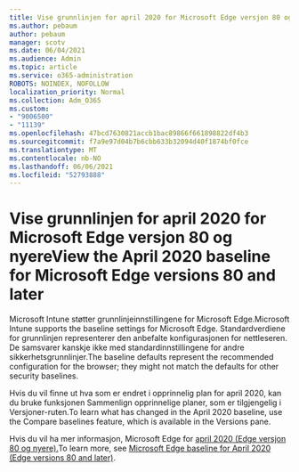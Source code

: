 ```yaml
---
title: Vise grunnlinjen for april 2020 for Microsoft Edge versjon 80 og nyere
ms.author: pebaum
author: pebaum
manager: scotv
ms.date: 06/04/2021
ms.audience: Admin
ms.topic: article
ms.service: o365-administration
ROBOTS: NOINDEX, NOFOLLOW
localization_priority: Normal
ms.collection: Adm_O365
ms.custom:
- "9006500"
- "11139"
ms.openlocfilehash: 47bcd7630821accb1bac89866f661898822df4b3
ms.sourcegitcommit: f7a9e97d04b7b6cbb633b32094d40f1874bf0fce
ms.translationtype: MT
ms.contentlocale: nb-NO
ms.lasthandoff: 06/06/2021
ms.locfileid: "52793888"
---
```

# <a name="view-the-april-2020-baseline-for-microsoft-edge-versions-80-and-later"></a><span data-ttu-id="d605e-102">Vise grunnlinjen for april 2020 for Microsoft Edge versjon 80 og nyere</span><span class="sxs-lookup"><span data-stu-id="d605e-102">View the April 2020 baseline for Microsoft Edge versions 80 and later</span></span>

<span data-ttu-id="d605e-103">Microsoft Intune støtter grunnlinjeinnstillingene for Microsoft Edge.</span><span class="sxs-lookup"><span data-stu-id="d605e-103">Microsoft Intune supports the baseline settings for Microsoft Edge.</span></span> <span data-ttu-id="d605e-104">Standardverdiene for grunnlinjen representerer den anbefalte konfigurasjonen for nettleseren. De samsvarer kanskje ikke med standardinnstillingene for andre sikkerhetsgrunnlinjer.</span><span class="sxs-lookup"><span data-stu-id="d605e-104">The baseline defaults represent the recommended configuration for the browser; they might not match the defaults for other security baselines.</span></span>

<span data-ttu-id="d605e-105">Hvis du vil finne ut hva som er endret i opprinnelig plan for april 2020, kan du bruke funksjonen Sammenlign opprinnelige planer, som er tilgjengelig i Versjoner-ruten.</span><span class="sxs-lookup"><span data-stu-id="d605e-105">To learn what has changed in the April 2020 baseline, use the Compare baselines feature, which is available in the Versions pane.</span></span>

<span data-ttu-id="d605e-106">Hvis du vil ha mer informasjon, Microsoft Edge for [april 2020 (Edge versjon 80 og nyere).](/mem/intune/protect/security-baseline-settings-edge?pivots=edge-april-2020)</span><span class="sxs-lookup"><span data-stu-id="d605e-106">To learn more, see [Microsoft Edge baseline for April 2020 (Edge versions 80 and later)](/mem/intune/protect/security-baseline-settings-edge?pivots=edge-april-2020).</span></span>